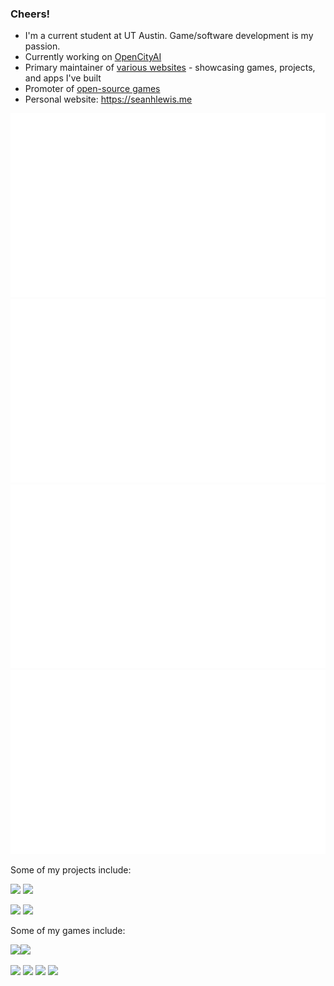 ### Cheers!

- I'm a current student at UT Austin. Game/software development is my passion.
- Currently working on [OpenCityAI](https://opencityai.com/)
- Primary maintainer of [various websites](https://github.com/seanhlewis/websites) - showcasing games, projects, and apps I've built
- Promoter of [open-source games](https://github.com/seanhlewis/games)
- Personal website: https://seanhlewis.me


![](https://raw.githubusercontent.com/seanhlewis/github-stats1/master/generated/overview.svg#gh-dark-mode-only)
![](https://raw.githubusercontent.com/seanhlewis/github-stats1/master/generated/overview.svg#gh-light-mode-only)
![](https://raw.githubusercontent.com/seanhlewis/github-stats1/master/generated/languages.svg#gh-dark-mode-only)
![](https://raw.githubusercontent.com/seanhlewis/github-stats1/master/generated/languages.svg#gh-light-mode-only)

Some of my projects include:

<a href="https://github.com/urbaninfolab/OpenCityAI"><img src="https://user-images.githubusercontent.com/96705270/236055102-2f4ce046-dd30-4cbe-87a3-5f25f308d3b5.png" width="400"/></a>
<a href="https://github.com/seanhlewis/DataPoweredAI"><img src="https://user-images.githubusercontent.com/96705270/236706951-687754f2-a501-48cb-9fab-f298e29400b5.png" width="400"/></a>

<a href="https://github.com/seanhlewis/AuditoryAR"><img src="https://user-images.githubusercontent.com/96705270/236707140-1aa08b93-de28-4647-9e24-3b29793eb9db.png" width="200"/></a> <a href="https://github.com/Good-Systems/SmartCityData"><img src="https://user-images.githubusercontent.com/96705270/236707050-b5af92aa-b91f-4773-91da-34b3281fe308.png" width="200"/></a>

Some of my games include:

<a href="https://github.com/aspengames/Patchwork_Beast"><img src="https://user-images.githubusercontent.com/96705270/236051453-da233c93-6cc6-476d-a997-6047520489e1.png" width="400"/></a><a href="https://github.com/seanhlewis/Fishori"><img src="https://user-images.githubusercontent.com/96705270/236052046-d321d04f-ba21-45b0-819a-cfadae9c8de7.png" width="400"/></a>

<a href="https://github.com/seanhlewis/RPGWurdle"><img src="https://user-images.githubusercontent.com/96705270/171061920-173d9d65-d9f2-49db-b0ea-4b66d0805d2c.png" width="200"/></a> <a href="https://github.com/seanhlewis/pirates-revenge"><img src="https://user-images.githubusercontent.com/96705270/168736641-ebf8efda-fb1c-4769-9813-0ac6c049fef3.png" width="200"/></a> <a href="https://github.com/seanhlewis/shibuya-detective"><img src="https://user-images.githubusercontent.com/96705270/169386509-45dd3bec-40f0-4dec-bb4e-4cc4cf7b9f41.png" width="200"/></a> <a href="https://github.com/seanhlewis/30-seconds"><img src="https://user-images.githubusercontent.com/96705270/169195089-c5173ee9-ea01-46ea-bfe0-d44fd3e2d4a6.png" width="200"/></a>



